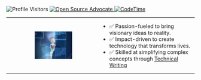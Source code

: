 <p align="left">
  <img src="https://komarev.com/ghpvc/?username=nouraellm&style=for-the-badge&color=orange" alt="Profile Visitors">
  <a href="https://github.com/ellerbrock/open-source-badge/" target="_blank">
    <img src="https://img.shields.io/badge/Open%20Source-Love-orange?style=for-the-badge" alt="Open Source Advocate">
  </a>
  <a href="https://codetime.dev" target="_blank">
    <img src="https://img.shields.io/endpoint?style=for-the-badge&url=https%3A%2F%2Fapi.codetime.dev%2Fshield%3Fid%3D1026%26project%3D%26in%3D0&color=orange" alt="CodeTime">
  </a>
</p>

<table style="width:100%; table-layout:fixed; border-collapse: collapse; border-spacing: 0;">
  <tr>
    <td style="width: 50%; text-align: center; vertical-align: middle; padding: 0;">
      <img src="lyoko.gif" alt="Lyoko GIF" style="width: 100px; height: auto;">
    </td>
    <td style="width: 50%; vertical-align: middle; padding: 0;">
      <ul>
        <li> ✅ Passion-fueled to bring visionary ideas to reality.</li>
        <li> ✅ Impact-driven to create technology that transforms lives.</li>
        <li> ✅ Skilled at simplifying complex concepts through <a href="https://medium.com/@nouraellm" target="_blank">Technical Writing</a></li>
      </ul>
    </td>
  </tr>
</table>
